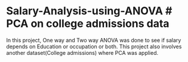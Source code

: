 # Salary-Analysis-using-ANOVA # PCA on college admissions data
In this project, One way and Two way ANOVA was done to see if salary depends on Education or occupation or both. This project also involves another dataset(College admissions) where PCA was applied.
